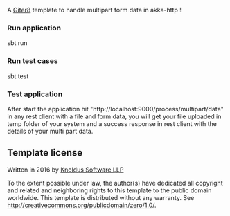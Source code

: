 A [Giter8][g8] template to handle multipart form data in akka-http !

### Run application
sbt run

### Run test cases
sbt test

### Test application
After start the application hit "http://localhost:9000/process/multipart/data" in any rest client with a file and form data, you will get your file uploaded in temp folder of your system and a success response in rest client with the details of your multi part data.


Template license
----------------
Written in 2016 by [Knoldus Software LLP](http://www.knoldus.com/home.knol)

To the extent possible under law, the author(s) have dedicated all copyright and related
and neighboring rights to this template to the public domain worldwide.
This template is distributed without any warranty. See <http://creativecommons.org/publicdomain/zero/1.0/>.

[g8]: http://www.foundweekends.org/giter8/
